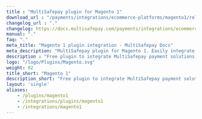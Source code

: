```yaml
---
title : "MultiSafepay plugin for Magento 1"
download_url : "/payments/integrations/ecommerce-platforms/magento1/releases/Plugin_Magento_3.1.0.zip"
changelog_url : "."
changelog: https://docs.multisafepay.com/payments/integrations/ecommerce-platforms/magento1/changelog/
manual: "."
faq: "."
meta_title: "Magento 1 plugin integration - MultiSafepay Docs"
meta_description: "MultiSafepay plugin for Magento 1. Easily integrate MultiSafepay payment solutions into your Magento 1 platform with the free plugin"
description : "Free plugin to integrate MultiSafepay payment solutions into your Magento 1 webshop. Our Magento 1 plugin is professionally supported by a certified Magento 1 Solution Specialist and receives regular updates to support the latest features provided by Magento and MultiSafepay."
logo: "/logo/Plugins/Magento.svg"
weight: 02
title_short: "Magento 1"
description_short: "Free plugin to integrate MultiSafepay payment solutions into your Magento 1 webshop "
layout: 'single'
aliases: 
    - /plugins/magento1
    - /integrations/plugins/magento1
    - /integrations/magento1
---
```

